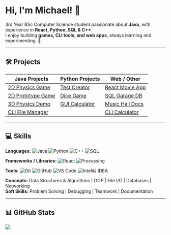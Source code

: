 # Hi, I'm Michael! 👋

3rd Year BSc Computer Science student passionate about **Java**, with experience in **React, Python, SQL & C++**.  
I enjoy building **games, CLI tools, and web apps**, always learning and experimenting. 🚀

---

## 🛠 Projects

| Java Projects | Python Projects | Web / Other |
|---------------|----------------|-------------|
| [2D Physics Game](https://github.com/MichaelRFaria/Java-2D-Physics-Game) | [Test Creator](https://github.com/MichaelRFaria/Python-Test-Creator) | [React Movie App](https://github.com/MichaelRFaria/React-Movie-Web-App) |
| [2D Prototype Game](https://github.com/MichaelRFaria/Java-2D-Prototype-Game) | [Dice Game](https://github.com/MichaelRFaria/Python-Dice-Game) | [SQL Garage DB](https://github.com/MichaelRFaria/SQL-Garage-Database) |
| [3D Physics Demo](https://github.com/MichaelRFaria/Processing-3D-Physics-Demo) | [GUI Calculator](https://github.com/MichaelRFaria/Python-Calculator) | [Music Hall Docs](https://github.com/MichaelRFaria/Lancaster-Music-Hall-Team-Project) |
| [CLI File Manager](https://github.com/MichaelRFaria/Java-CLI-File-Manager) |  | [CLI Calculator](https://github.com/MichaelRFaria/Java-CLI-Calculator) |

---

## 💻 Skills

**Languages:** ![Java](https://img.shields.io/badge/Java-ED8B00?logo=java&logoColor=white) ![Python](https://img.shields.io/badge/Python-3776AB?logo=python&logoColor=white) ![C++](https://img.shields.io/badge/C++-00599C?logo=c%2B%2B&logoColor=white) ![SQL](https://img.shields.io/badge/SQL-4479A1?logo=postgresql&logoColor=white)  

**Frameworks / Libraries:** ![React](https://img.shields.io/badge/React-61DAFB?logo=react&logoColor=black) ![Processing](https://img.shields.io/badge/Processing-FF2D20?logo=processing&logoColor=white)  

**Tools:** ![Git](https://img.shields.io/badge/Git-F05032?logo=git&logoColor=white) ![GitHub](https://img.shields.io/badge/GitHub-181717?logo=github&logoColor=white) ![VS Code](https://img.shields.io/badge/VS%20Code-007ACC?logo=visual-studio-code&logoColor=white) ![IntelliJ IDEA](https://img.shields.io/badge/IntelliJ%20IDEA-000000?logo=intellij-idea&logoColor=white)  

**Concepts:** Data Structures & Algorithms | OOP | File I/O | Databases | Networking  
**Soft Skills:** Problem Solving | Debugging | Teamwork | Documentation  

---

## 📊 GitHub Stats
<img src="https://github-readme-stats.vercel.app/api/top-langs/?username=MichaelRFaria&layout=compact&theme=radical" />
